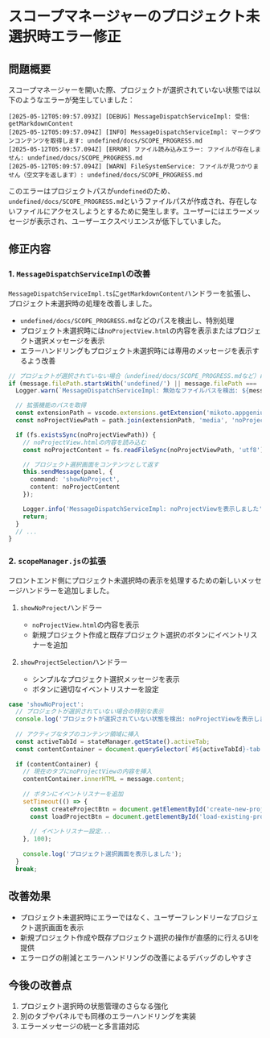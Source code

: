 # スコープマネージャーのプロジェクト未選択時エラー修正

## 問題概要

スコープマネージャーを開いた際、プロジェクトが選択されていない状態では以下のようなエラーが発生していました：

```
[2025-05-12T05:09:57.093Z] [DEBUG] MessageDispatchServiceImpl: 受信: getMarkdownContent
[2025-05-12T05:09:57.094Z] [INFO] MessageDispatchServiceImpl: マークダウンコンテンツを取得します: undefined/docs/SCOPE_PROGRESS.md
[2025-05-12T05:09:57.094Z] [ERROR] ファイル読み込みエラー: ファイルが存在しません: undefined/docs/SCOPE_PROGRESS.md
[2025-05-12T05:09:57.094Z] [WARN] FileSystemService: ファイルが見つかりません（空文字を返します）: undefined/docs/SCOPE_PROGRESS.md
```

このエラーはプロジェクトパスが`undefined`のため、`undefined/docs/SCOPE_PROGRESS.md`というファイルパスが作成され、存在しないファイルにアクセスしようとするために発生します。ユーザーにはエラーメッセージが表示され、ユーザーエクスペリエンスが低下していました。

## 修正内容

### 1. `MessageDispatchServiceImpl`の改善

`MessageDispatchServiceImpl.ts`に`getMarkdownContent`ハンドラーを拡張し、プロジェクト未選択時の処理を改善しました。

- `undefined/docs/SCOPE_PROGRESS.md`などのパスを検出し、特別処理
- プロジェクト未選択時には`noProjectView.html`の内容を表示またはプロジェクト選択メッセージを表示
- エラーハンドリングもプロジェクト未選択時には専用のメッセージを表示するよう改善

```typescript
// プロジェクトが選択されていない場合（undefined/docs/SCOPE_PROGRESS.mdなど）は特別な処理
if (message.filePath.startsWith('undefined/') || message.filePath === 'undefined') {
  Logger.warn(`MessageDispatchServiceImpl: 無効なファイルパスを検出: ${message.filePath} - noProjectViewを表示します`);

  // 拡張機能のパスを取得
  const extensionPath = vscode.extensions.getExtension('mikoto.appgenius-ai')?.extensionPath || '';
  const noProjectViewPath = path.join(extensionPath, 'media', 'noProjectView.html');

  if (fs.existsSync(noProjectViewPath)) {
    // noProjectView.htmlの内容を読み込む
    const noProjectContent = fs.readFileSync(noProjectViewPath, 'utf8');

    // プロジェクト選択画面をコンテンツとして返す
    this.sendMessage(panel, {
      command: 'showNoProject',
      content: noProjectContent
    });

    Logger.info('MessageDispatchServiceImpl: noProjectViewを表示しました');
    return;
  }
  // ...
}
```

### 2. `scopeManager.js`の拡張

フロントエンド側にプロジェクト未選択時の表示を処理するための新しいメッセージハンドラーを追加しました。

1. `showNoProject`ハンドラー
   - `noProjectView.html`の内容を表示
   - 新規プロジェクト作成と既存プロジェクト選択のボタンにイベントリスナーを追加

2. `showProjectSelection`ハンドラー
   - シンプルなプロジェクト選択メッセージを表示
   - ボタンに適切なイベントリスナーを設定

```javascript
case 'showNoProject':
  // プロジェクトが選択されていない場合の特別な表示
  console.log('プロジェクトが選択されていない状態を検出: noProjectViewを表示します');
  
  // アクティブなタブのコンテンツ領域に挿入
  const activeTabId = stateManager.getState().activeTab;
  const contentContainer = document.querySelector(`#${activeTabId}-tab .markdown-content`);
  
  if (contentContainer) {
    // 現在のタブにnoProjectViewの内容を挿入
    contentContainer.innerHTML = message.content;
    
    // ボタンにイベントリスナーを追加
    setTimeout(() => {
      const createProjectBtn = document.getElementById('create-new-project');
      const loadProjectBtn = document.getElementById('load-existing-project');
      
      // イベントリスナー設定...
    }, 100);
    
    console.log('プロジェクト選択画面を表示しました');
  }
  break;
```

## 改善効果

- プロジェクト未選択時にエラーではなく、ユーザーフレンドリーなプロジェクト選択画面を表示
- 新規プロジェクト作成や既存プロジェクト選択の操作が直感的に行えるUIを提供
- エラーログの削減とエラーハンドリングの改善によるデバッグのしやすさ

## 今後の改善点

1. プロジェクト選択時の状態管理のさらなる強化
2. 別のタブやパネルでも同様のエラーハンドリングを実装
3. エラーメッセージの統一と多言語対応